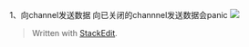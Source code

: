 1、向channel发送数据
向已关闭的channnel发送数据会panic
![](http://cloudnote-dgg.huawei.com/ks/note/view/9f327c50-f8e4-11eb-9f57-a115fce69d58/aa913c60-66c8-11ec-8c0e-6ddb0b43910b/index_files/1640577272389-83o.png)


> Written with [StackEdit](https://stackedit.io/).
<!--stackedit_data:
eyJoaXN0b3J5IjpbOTExMjYzOTU4XX0=
-->
